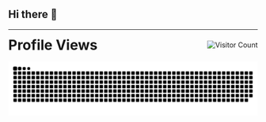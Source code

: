 ## Hi there 👋
---

<div style="display: flex; justify-content: space-between; align-items: center;">
  <h1 style="margin: 0;">Profile Views</h1>
  <img src="https://profile-counter.glitch.me/Jashgusani123/count.svg?" alt="Visitor Count" />
</div>
<br>
<div align="center">

<picture>
  <source media="(prefers-color-scheme: dark)" srcset="https://raw.githubusercontent.com/Jashgusani123/Jashgusani123/output/github-snake-dark.svg" />
  <source media="(prefers-color-scheme: light)" srcset="https://raw.githubusercontent.com/Jashgusani123/Jashgusani123/output/github-snake.svg" />
  <img alt="github-snake" src="https://raw.githubusercontent.com/Jashgusani123/Jashgusani123/output/github-snake.svg" />
</picture>

</div>
